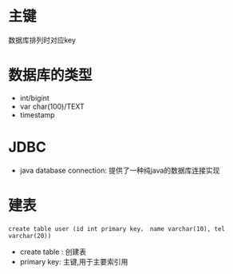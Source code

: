 # 主键

数据库排列时对应key

# 数据库的类型

* int/bigint
* var char(100)/TEXT
* timestamp

# JDBC

* java database connection: 提供了一种纯java的数据库连接实现

# 建表

`create table user (id int primary key， name varchar(10), tel varchar(20))` 

* create table : 创建表
* primary key: 主键,用于主要索引用